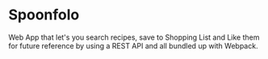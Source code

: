 # Spoonfolo
Web App that let's you search recipes, save to Shopping List and Like them for future reference by using a REST API and all bundled up with Webpack.
